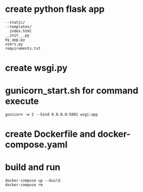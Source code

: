# create python flask app
```
--static/
--templates/
  index.html
__init__.py
my_app.py
users.py
requirements.txt
```
# create wsgi.py

# gunicorn_start.sh for command execute
```
gunicorn -w 2 --bind 0.0.0.0:5001 wsgi:app 
```

# create Dockerfile and docker-compose.yaml

# build and run
```
docker-compose up --build
docker-compose rm
```